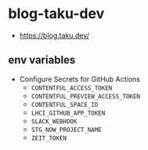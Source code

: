 # blog-taku-dev

- https://blog.taku.dev/

## env variables

- Configure Secrets for GitHub Actions
  - `CONTENTFUL_ACCESS_TOKEN`
  - `CONTENTFUL_PREVIEW_ACCESS_TOKEN`
  - `CONTENTFUL_SPACE_ID`
  - `LHCI_GITHUB_APP_TOKEN`
  - `SLACK_WEBHOOK`
  - `STG_NOW_PROJECT_NAME`
  - `ZEIT_TOKEN`
